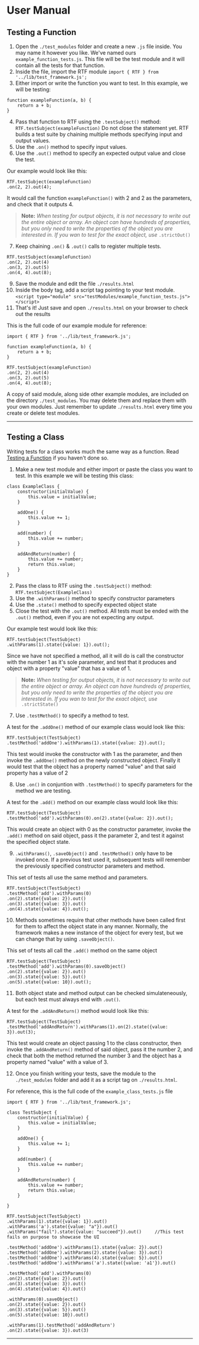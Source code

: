 # User Manual

## Testing a Function
1. Open the `./test_modules` folder and create a new `.js` file inside.
You may name it however you like. We've named ours `example_function_tests.js`. 
This file will be the test module and it will contain all the tests for that function. 
2. Inside the file, import the RTF module `import { RTF } from '../lib/test_framework.js';`
3. Either import or write  the function you want to test. In this example, we will be testing:
```
function exampleFunction(a, b) {
    return a + b;
}
```
4. Pass that function to RTF using the `.testSubject()` method:
`RTF.testSubject(exampleFunction)`
Do not close the statement yet. RTF builds a test suite by chaining multiple methods specifying input and output values.
5. Use the `.on()` method to specify input values.
6. Use the `.out()` method to specify an expected output value and close the test. 

Our example would look like this:
```
RTF.testSubject(exampleFunction)
.on(2, 2).out(4);
```
It would call the function `exampleFunction()` with 2 and 2 as the parameters, and check that it outputs 4.
> **Note:** *When testing for output objects, it is not necessary to write out the entire object or array. An object can have hundreds of properties, 
> but you only need to write the properties of the object you are interested in. If you wan to test for the exact object, use* `.strictOut()`

7. Keep chaining `.on()` & `.out()` calls to register multiple tests.
```
RTF.testSubject(exampleFunction)
.on(2, 2).out(4)
.on(3, 2).out(5)
.on(4, 4).out(8);
```
9. Save the module and edit the file `./results.html`
10. Inside the body tag, add a script tag pointing to your test module. 
`<script type="module" src="testModules/example_function_tests.js"></script>`
11. That's it! Just save and open `./results.html` on your browser to check out the results

This is the full code of our example module for reference:
```
import { RTF } from '../lib/test_framework.js';

function exampleFunction(a, b) {
    return a + b;
}

RTF.testSubject(exampleFunction)
.on(2, 2).out(4)
.on(3, 2).out(5)
.on(4, 4).out(8);
```
A copy of said module, along side other example modules, are included on the directory `./test_modules`. You may delete them and replace them with your own modules. Just remember to update `./results.html` every time you create or delete test modules.

---

## Testing a Class
Writing tests for a class works much the same way as a function. Read [Testing a Function](##testing-a-function) if you haven't done so.
1. Make a new test module and either import or paste the class you want to test. In this example we will be testing this class:
```
class ExampleClass {
    constructor(initialValue) {
        this.value = initialValue;
    }
    
    addOne() {
        this.value += 1;
    }
    
    add(number) {
        this.value += number;
    }
    
    addAndReturn(number) {
        this.value += number;
        return this.value;
    }
}
```
2. Pass the class to RTF using the `.testSubject()` method:
`RTF.testSubject(ExampleClass)`
4. Use the `.withParams()` method to specify constructor parameters
5. Use the `.state()` method to specify expected object state
6. Close the test with the `.out()` method. All tests must be ended with the `.out()` method, even if you are not expecting any output.

Our example test would look like this:
```
RTF.testSubject(TestSubject)
.withParams(1).state({value: 1}).out();
```
Since we have not specified a method, all it will do is call the constructor with the number 1 as it's sole parameter, and test that it produces and object with a property "value" that has a value of 1.
> **Note:** *When testing for output objects, it is not necessary to write out the entire object or array. An object can have hundreds of properties, 
> but you only need to write the properties of the object you are interested in. If you wan to test for the exact object, use* `.strictState()`

7. Use `.testMethod()` to specify a method to test.

A test for the `.addOne()` method of our example class would look like this:
```
RTF.testSubject(TestSubject)
.testMethod('addOne').withParams(1).state({value: 2}).out();
```
This test would invoke the constructor with 1 as the parameter, and then invoke the `.addOne()` method on the newly constructed object. Finally it would test that the object has a property named "value" and that said property has a value of 2

8. Use `.on()` in conjuntion with `.testMethod()` to specify parameters for the method we are testing. 

A test for the `.add()` method on our example class would look like this:
```
RTF.testSubject(TestSubject)
.testMethod('add').withParams(0).on(2).state({value: 2}).out();
```
This would create an object with 0 as the constructor parameter, invoke the `.add()` method on said object, pass it the parameter 2, and test it against the specified object state.

9. `.withParams()`, `.saveObject()` and `.testMethod()` only have to be invoked once. If a previous test used it, subsequent tests will remember the previously specified constructor parameters and method. 

This set of tests all use the same method and parameters.
```
RTF.testSubject(TestSubject)
.testMethod('add').withParams(0)
.on(2).state({value: 2}).out()
.on(3).state({value: 3}).out()
.on(4).state({value: 4}).out();
```

10. Methods sometimes require that other methods have been called first for them to affect the object state in any manner. Normally, the framework makes a new instance of the object for every test, but we can change that by using `.saveObject()`. 

This set of tests all call the `.add()` method on the same object
```
RTF.testSubject(TestSubject)
.testMethod('add').withParams(0).saveObject()
.on(2).state({value: 2}).out()
.on(3).state({value: 5}).out()
.on(5).state({value: 10}).out();
```

11. Both object state and method output can be checked simulateneously, but each test must always end with `.out()`. 
 
A test for the `.addAndReturn()` method would look like this:
```
RTF.testSubject(TestSubject)
.testMethod('addAndReturn').withParams(1).on(2).state({value: 3}).out(3);
```
This test would create an object passing 1 to the class constructor, then invoke the `.addAndReturn()` method of said object, pass it the number 2, and check that both the method returned the number 3 and the object has a property named "value" with a value of 3.

12. Once you finish writing your tests, save the module to the `./test_modules` folder and add it as a script tag on `./results.html`. 

For reference, this is the full code of the `example_class_tests.js` file
```
import { RTF } from '../lib/test_framework.js';

class TestSubject {
    constructor(initialValue) {
        this.value = initialValue;
    }
    
    addOne() {
        this.value += 1;
    }
    
    add(number) {
        this.value += number;
    }
    
    addAndReturn(number) {
        this.value += number;
        return this.value;
    }
    
}

RTF.testSubject(TestSubject)
.withParams(1).state({value: 1}).out()
.withParams('a').state({value: "a"}).out()
.withParams("fail").state({value: "succeed"}).out()     //This test fails on purpose to showcase the UI 

.testMethod('addOne').withParams(1).state({value: 2}).out()
.testMethod('addOne').withParams(2).state({value: 3}).out()
.testMethod('addOne').withParams(4).state({value: 5}).out()
.testMethod('addOne').withParams('a').state({value: 'a1'}).out()

.testMethod('add').withParams(0)
.on(2).state({value: 2}).out()
.on(3).state({value: 3}).out()
.on(4).state({value: 4}).out()

.withParams(0).saveObject()
.on(2).state({value: 2}).out()
.on(3).state({value: 5}).out()
.on(5).state({value: 10}).out()

.withParams(1).testMethod('addAndReturn')
.on(2).state({value: 3}).out(3)
```
---